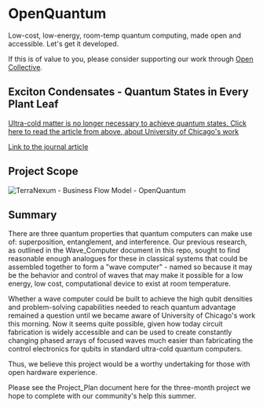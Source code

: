 # OpenQuantum
Low-cost, low-energy, room-temp quantum computing, made open and accessible. Let's get it developed.

If this is of value to you, please consider supporting our work through [Open Collective](https://opencollective.com/terranexum/projects/openquantum). 

## Exciton Condensates - Quantum States in Every Plant Leaf

[Ultra-cold matter is no longer necessary to achieve quantum states. Click here to read the article from above, about University of Chicago's work](https://scitechdaily.com/natures-quantum-secret-link-discovered-between-photosynthesis-and-fifth-state-of-matter/) 

[Link to the journal article](https://journals.aps.org/prxenergy/abstract/10.1103/PRXEnergy.2.023002)

## Project Scope
![TerraNexum - Business Flow Model - OpenQuantum](https://github.com/terranexum/OpenQuantum/assets/20586685/13550adf-3cb5-4747-811e-95e3ba77139e)

## Summary

There are three quantum properties that quantum computers can make use of: superposition, entanglement, and interference. Our previous research, as outlined in the Wave_Computer document in this repo, sought to find reasonable enough analogues for these in classical systems that could be assembled together to form a "wave computer" - named so because it may be the behavior and control of waves that may make it possible for a low energy, low cost, computational device to exist at room temperature. 

Whether a wave computer could be built to achieve the high qubit densities and problem-solving capabilities needed to reach quantum advantage remained a question until we became aware of University of Chicago's work this morning. Now it seems quite possible, given how today circuit fabrication is widely accessible and can be used to create constantly changing phased arrays of focused waves much easier than fabricating the control electronics for qubits in standard ultra-cold quantum computers. 

Thus, we believe this project would be a worthy undertaking for those with open hardware experience.

Please see the Project_Plan document here for the three-month project we hope to complete with our community's help this summer. 
